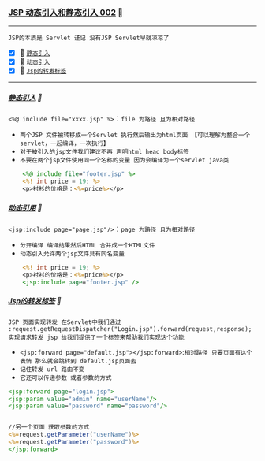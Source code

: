### [JSP 动态引入和静态引入 002](#top) <b id="top"></b> :maple_leaf:

----
`JSP的本质是 Servlet 谨记 没有JSP Servlet早就凉凉了`

- [x] :maple_leaf: [`静态引入`](#static)
- [x] :maple_leaf: [`动态引入`](#dynamic)
- [x] :maple_leaf: [`Jsp的转发标签`](#formward)

------

##### [静态引入](#top)  :maple_leaf: <b id="static"></b> 
`<%@ include file="xxxx.jsp" %>`：`file 为路径 且为相对路径`
* `两个JSP 文件被转移成一个Servlet 执行然后输出为html页面 【可以理解为整合一个servlet，一起编译，一次执行】`
* `对于被引入的jsp文件我们建议不再 声明html head body标签 `
* `不要在两个jsp文件使用同一个名称的变量 因为会编译为一个servlet java类`
```jsp
	<%@ include file="footer.jsp" %>
	<%! int price = 19; %>
	<p>衬衫的价格是：<%=price%></p>
```
##### [动态引用](#top)  :maple_leaf: <b id="dynamic"></b> 
`<jsp:include page="page.jsp"/>`：`page 为路径 且为相对路径`
* `分开编译 编译结果然后HTML 合并成一个HTML文件`
* `动态引入允许两个jsp文件具有同名变量`

```jsp
	<%! int price = 19; %>
	<p>衬衫的价格是：<%=price%></p>
	<jsp:include page="footer.jsp" />
```

##### [Jsp的转发标签](#top)  :maple_leaf: <b id="formward"></b> 
`JSP 页面实现转发 在Servlet中我们通过 :request.getRequestDispatcher("Login.jsp").forward(request,response); 实现请求转发 jsp
给我们提供了一个标签来帮助我们实现这个功能`
* `<jsp:forward page="default.jsp"></jsp:forward>`:`相对路径 只要页面有这个表情 那么就会跳转到 default.jsp页面去`
* `记住转发 url 路由不变`
* `它还可以传递参数 或者参数的方式 `
```jsp
<jsp:forward page="login.jsp">
<jsp:param value="admin" name="userName"/>
<jsp:param value="password" name="password"/>


//另一个页面 获取参数的方式
<%=request.getParameter("userName")%>
<%=request.getParameter("password")%>
</jsp:forward>
```
